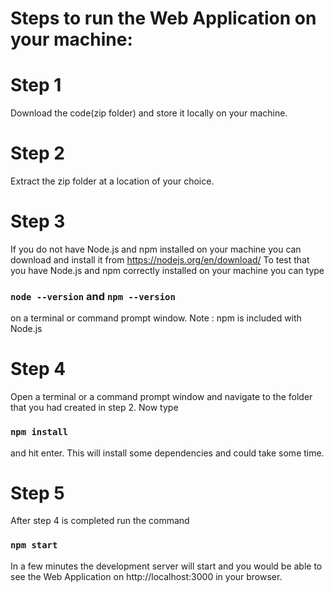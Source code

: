 # Steps to run the Web Application on your machine:

# Step 1
Download the code(zip folder) and store it locally on your machine.

# Step 2
Extract the zip folder at a location of your choice.

# Step 3
If you do not have Node.js and npm installed on your machine you can download and install it from https://nodejs.org/en/download/
To test that you have Node.js and npm correctly installed on your machine you can type 
### `node --version` and `npm --version`
on a terminal or command prompt window.
Note : npm is included with Node.js

# Step 4
Open a terminal or a command prompt window and navigate to the folder that you had created in step 2. Now type 
### `npm install` 
and hit enter. This will install some dependencies and could take some time.

# Step 5
After step 4 is completed run the command 
### `npm start` 
In a few minutes the development server will start and you would be able to see the Web Application on  http://localhost:3000 in your browser.

